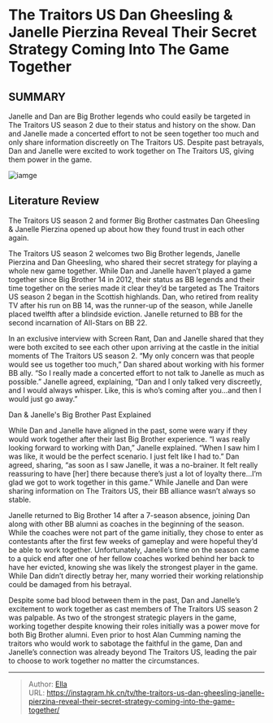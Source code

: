 # The Traitors US Dan Gheesling &amp; Janelle Pierzina Reveal Their Secret Strategy Coming Into The Game Together


## SUMMARY 



  Janelle and Dan are Big Brother legends who could easily be targeted in The Traitors US season 2 due to their status and history on the show.   Dan and Janelle made a concerted effort to not be seen together too much and only share information discreetly on The Traitors US.   Despite past betrayals, Dan and Janelle were excited to work together on The Traitors US, giving them power in the game.  

![iamge](https://static1.srcdn.com/wordpress/wp-content/uploads/2024/01/the-traitors-us_-dan-gheesling-janelle-pierzina-reveal-their-secret-strategy-coming-into-the-game-together.jpg)

## Literature Review
The Traitors US season 2 and former Big Brother castmates Dan Gheesling &amp; Janelle Pierzina opened up about how they found trust in each other again.




The Traitors US season 2 welcomes two Big Brother legends, Janelle Pierzina and Dan Gheesling, who shared their secret strategy for playing a whole new game together. While Dan and Janelle haven’t played a game together since Big Brother 14 in 2012, their status as BB legends and their time together on the series made it clear they’d be targeted as The Traitors US season 2 began in the Scottish highlands. Dan, who retired from reality TV after his run on BB 14, was the runner-up of the season, while Janelle placed twelfth after a blindside eviction. Janelle returned to BB for the second incarnation of All-Stars on BB 22.




In an exclusive interview with Screen Rant, Dan and Janelle shared that they were both excited to see each other upon arriving at the castle in the initial moments of The Traitors US season 2. “My only concern was that people would see us together too much,” Dan shared about working with his former BB ally. “So I really made a concerted effort to not talk to Janelle as much as possible.” Janelle agreed, explaining, “Dan and I only talked very discreetly, and I would always whisper. Like, this is who’s coming after you…and then I would just go away.”


 Dan &amp; Janelle&#39;s Big Brother Past Explained 
          

While Dan and Janelle have aligned in the past, some were wary if they would work together after their last Big Brother experience. “I was really looking forward to working with Dan,” Janelle explained. “When I saw him I was like, it would be the perfect scenario. I just felt like I had to.” Dan agreed, sharing, “as soon as I saw Janelle, it was a no-brainer. It felt really reassuring to have [her] there because there’s just a lot of loyalty there…I’m glad we got to work together in this game.” While Janelle and Dan were sharing information on The Traitors US, their BB alliance wasn’t always so stable.





 

Janelle returned to Big Brother 14 after a 7-season absence, joining Dan along with other BB alumni as coaches in the beginning of the season. While the coaches were not part of the game initially, they chose to enter as contestants after the first few weeks of gameplay and were hopeful they’d be able to work together. Unfortunately, Janelle’s time on the season came to a quick end after one of her fellow coaches worked behind her back to have her evicted, knowing she was likely the strongest player in the game. While Dan didn’t directly betray her, many worried their working relationship could be damaged from his betrayal.

Despite some bad blood between them in the past, Dan and Janelle’s excitement to work together as cast members of The Traitors US season 2 was palpable. As two of the strongest strategic players in the game, working together despite knowing their roles initially was a power move for both Big Brother alumni. Even prior to host Alan Cumming naming the traitors who would work to sabotage the faithful in the game, Dan and Janelle’s connection was already beyond The Traitors US, leading the pair to choose to work together no matter the circumstances.






---

> Author: [Ella](https://instagram.hk.cn/)  
> URL: https://instagram.hk.cn/tv/the-traitors-us-dan-gheesling-janelle-pierzina-reveal-their-secret-strategy-coming-into-the-game-together/  

